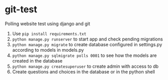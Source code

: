 # git-test

Polling website test using django and git

1. Use `pip install requirements.txt`
2. `python manage.py runserver` to start app and check pending migrations
3. `python manage.py migrate` to create database configured in settings.py according to models in models.py
4. `python manage.py sqlmigrate polls 0001` to see how the models are created in the database
5. `python manage.py createsuperuser` to create admin with access to db
6. Create questions and choices in the database or in the python shell
